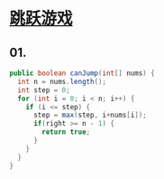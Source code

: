# [跳跃游戏](https://leetcode-cn.com/problems/jump-game/)

##  01.
```java
public boolean canJump(int[] nums) {
  int n = nums.length();
  int step = 0;
  for (int i = 0; i < n; i++) {
    if (i <= step) {
      step = max(step, i+nums[i]);
      if(right >= n - 1) {
        return true;
      }
    }
  }
}
```
